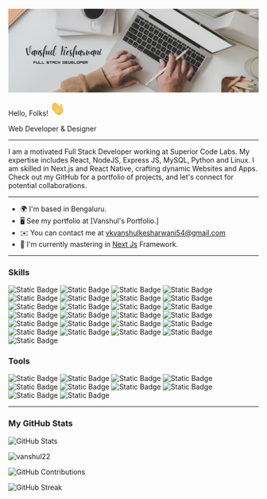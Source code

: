 [![Header](https://raw.githubusercontent.com/vanshul22/vanshul22/master/readme_header.png "Header")](https://github.com/vanshul22/Vanshul22/)

Hello, Folks! <img src="https://raw.githubusercontent.com/vanshul22/vanshul22/master/wave.gif" width="30px" height="30px" />

Web Developer & Designer

------------------------

I am a motivated Full Stack Developer working at Superior Code Labs. 
My expertise includes React, NodeJS, Express JS, MySQL, Python and Linux. 
I am skilled in Next.js and React Native, crafting dynamic Websites and Apps. 
Check out my GitHub for a portfolio of projects, and let's connect for potential collaborations.

-------------------------

* 🌍  I'm based in Bengaluru.
* 🖥️  See my portfolio at [Vanshul's Portfolio.]
* ✉️  You can contact me at [vkvanshulkesharwani54@gmail.com](mailto:vkvanshulkesharwani54@gmail.com)
* 🧠  I'm currently mastering in [Next Js](https://nextjs.org/) Framework.

-------------------------

### Skills
![Static Badge](https://img.shields.io/badge/MERN%20STACK-8A2BE2?style=for-the-badge&logo=react&logoColor=white)
![Static Badge](https://img.shields.io/badge/MICRO%20SERVICES-8A2BE2?style=for-the-badge&logo=miro&logoColor=white)
![Static Badge](https://img.shields.io/badge/NEXT%20JS-8A2BE2?style=for-the-badge&logo=nextdotjs&logoColor=white)
![Static Badge](https://img.shields.io/badge/REACT%20JS-8A2BE2?style=for-the-badge&logo=react&logoColor=white)
![Static Badge](https://img.shields.io/badge/NODE%20JS-8A2BE2?style=for-the-badge&logo=nodedotjs&logoColor=white)
![Static Badge](https://img.shields.io/badge/EXPRESS%20JS-8A2BE2?style=for-the-badge&logo=express&logoColor=white)
![Static Badge](https://img.shields.io/badge/PYTHON-8A2BE2?style=for-the-badge&logo=python&logoColor=white)
![Static Badge](https://img.shields.io/badge/TYPESCRIPT-8A2BE2?style=for-the-badge&logo=typescript&logoColor=white)
![Static Badge](https://img.shields.io/badge/DJANGO-8A2BE2?style=for-the-badge&logo=django&logoColor=white)
![Static Badge](https://img.shields.io/badge/REACT%20NATIVE-8A2BE2?style=for-the-badge&logo=knative&logoColor=white)
![Static Badge](https://img.shields.io/badge/JQUERY-8A2BE2?style=for-the-badge&logo=jquery&logoColor=white)
![Static Badge](https://img.shields.io/badge/BOOTSTRAP-8A2BE2?style=for-the-badge&logo=bootstrap&logoColor=white)
![Static Badge](https://img.shields.io/badge/TAILWIND%20CSS-8A2BE2?style=for-the-badge&logo=tailwindcss&logoColor=white)
![Static Badge](https://img.shields.io/badge/MATERIAL%20UI-8A2BE2?style=for-the-badge&logo=materialdesign&logoColor=white)
![Static Badge](https://img.shields.io/badge/SHAD%20CN-8A2BE2?style=for-the-badge&logo=shadow&logoColor=white)
![Static Badge](https://img.shields.io/badge/ZUSTAND-8A2BE2?style=for-the-badge&logo=zerply&logoColor=white)
![Static Badge](https://img.shields.io/badge/ZOD-8A2BE2?style=for-the-badge&logo=zod&logoColor=white)
![Static Badge](https://img.shields.io/badge/OAUTH-8A2BE2?style=for-the-badge&logo=auth0&logoColor=white)
![Static Badge](https://img.shields.io/badge/CSR%20SSR%20SSG%20ISR-8A2BE2?style=for-the-badge&logo=spreaker&logoColor=white)
![Static Badge](https://img.shields.io/badge/NEXT%20AUTH-8A2BE2?style=for-the-badge&logo=nextdotjs&logoColor=white)
![Static Badge](https://img.shields.io/badge/LLM-8A2BE2?style=for-the-badge&logo=llvm&logoColor=white)
![Static Badge](https://img.shields.io/badge/ORM'S-8A2BE2?style=for-the-badge&logo=origin&logoColor=white)
![Static Badge](https://img.shields.io/badge/GraphQL-8A2BE2?style=for-the-badge&logo=graphql&logoColor=white)
![Static Badge](https://img.shields.io/badge/CI/CD-8A2BE2?style=for-the-badge&logo=gocd&logoColor=white)
![Static Badge](https://img.shields.io/badge/Kubernetes-8A2BE2?style=for-the-badge&logo=kubernetes&logoColor=white)

### Tools
![Static Badge](https://img.shields.io/badge/HEADLESS%20UI-8A2BE2?style=for-the-badge&logo=headlessui&logoColor=white)
![Static Badge](https://img.shields.io/badge/FIGMA-8A2BE2?style=for-the-badge&logo=figma&logoColor=white)
![Static Badge](https://img.shields.io/badge/SANITY%20CMS-8A2BE2?style=for-the-badge&logo=sanity&logoColor=white)
![Static Badge](https://img.shields.io/badge/APP%20WRITE%20CLOUD-8A2BE2?style=for-the-badge&logo=appwrite&logoColor=white)
![Static Badge](https://img.shields.io/badge/FIREBASE%20&%20FIRESTORE-8A2BE2?style=for-the-badge&logo=firebase&logoColor=white)
![Static Badge](https://img.shields.io/badge/FIREBASE%20HOOKS-8A2BE2?style=for-the-badge&logo=firebase&logoColor=white)
![Static Badge](https://img.shields.io/badge/CLERK%20AUTH-8A2BE2?style=for-the-badge&logo=clerk&logoColor=white)
![Static Badge](https://img.shields.io/badge/EXPO%20APP-8A2BE2?style=for-the-badge&logo=expo&logoColor=white)
![Static Badge](https://img.shields.io/badge/AWS%20(EC2,VPC,S3,Jump%20Server)-8A2BE2?style=for-the-badge&logo=aws%20lambda&logoColor=white)
![Static Badge](https://img.shields.io/badge/Docker-8A2BE2?style=for-the-badge&logo=docker&logoColor=white)

-------------------------

### My GitHub Stats
![GitHub Stats](https://img.shields.io/github/followers/vanshul22?label=Followers&style=social)

<p align="left"> <img src="https://komarev.com/ghpvc/?username=vanshul22&label=Profile%20views&color=0e75b6&style=flat" alt="vanshul22" /> </p>

![GitHub Contributions](https://img.shields.io/github/commit-activity/w/vanshul22/vanshul22?label=Contributions)


![GitHub Streak](https://github-readme-streak-stats.herokuapp.com/?user=vanshul22&theme=whatsapp-dark)
